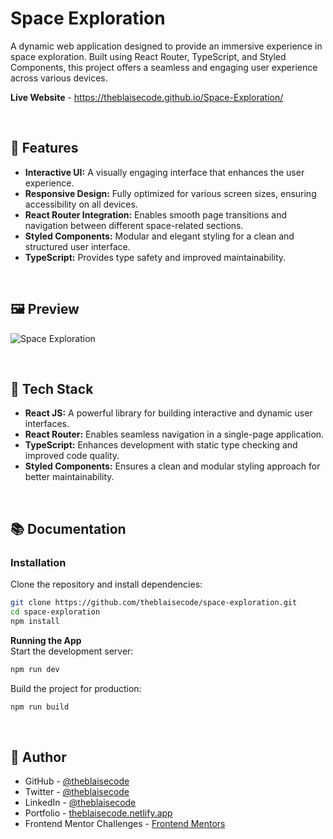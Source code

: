 # Space Exploration
A dynamic web application designed to provide an immersive experience in space exploration. Built using React Router, TypeScript, and Styled Components, this project offers a seamless and engaging user experience across various devices.

**Live Website** - https://theblaisecode.github.io/Space-Exploration/

<br/>

## 🚀 Features
- **Interactive UI:** A visually engaging interface that enhances the user experience.
- **Responsive Design:** Fully optimized for various screen sizes, ensuring accessibility on all devices.
- **React Router Integration:** Enables smooth page transitions and navigation between different space-related sections.
- **Styled Components:** Modular and elegant styling for a clean and structured user interface.
- **TypeScript:** Provides type safety and improved maintainability.

<br/>

## 🖼️ Preview
![Space Exploration](https://github.com/user-attachments/assets/c5889dbd-446f-4393-bc21-8d12ff6f4350)

<br/>

## 🔧 Tech Stack
- **React JS:** A powerful library for building interactive and dynamic user interfaces.
- **React Router:** Enables seamless navigation in a single-page application.
- **TypeScript:** Enhances development with static type checking and improved code quality.
- **Styled Components:** Ensures a clean and modular styling approach for better maintainability.

<br/>

## 📚 Documentation

### Installation  
Clone the repository and install dependencies:

```bash
git clone https://github.com/theblaisecode/space-exploration.git
cd space-exploration
npm install
```

**Running the App**<br/>
Start the development server:

```bash
npm run dev
```

Build the project for production:
```bash
npm run build
```

<br/>

## 👥 Author
- GitHub - [@theblaisecode](https://github.com/theblaisecode)
- Twitter - [@theblaisecode](https://twitter.com/theblaisecode)
- LinkedIn - [@theblaisecode](https://www.linkedin.com/in/theblaisecode)
- Portfolio - [theblaisecode.netlify.app](https://theblaisecode.netlify.app/)
- Frontend Mentor Challenges - [Frontend Mentors](https://www.frontendmentor.io/profile/theblaisecode)
